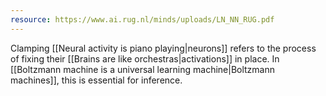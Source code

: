 ```yaml
---
resource: https://www.ai.rug.nl/minds/uploads/LN_NN_RUG.pdf
---
```


Clamping [[Neural activity is piano playing|neurons]] refers to the process of fixing their [[Brains are like orchestras|activations]] in place. In [[Boltzmann machine is a universal learning machine|Boltzmann machines]], this is essential for inference.